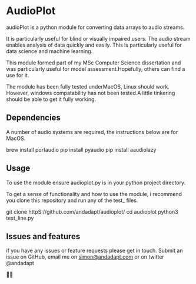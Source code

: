 


# AudioPlot
audioPlot is a python module for converting data arrays to audio streams.

It is particularly useful for blind or visually impaired users. The audio stream enables analysis of data quickly and easily. This is particularly useful for data science and machine learning.

This module formed part of my MSc Computer Science dissertation and was particularly useful for model assessment.Hopefully, others can find a use for it.

The module has been fully tested underMacOS, Linux should work. However, windows compatability has not been tested.A little tinkering should be able to get it fully working.


## Dependencies
A number of audio systems are required, the instructions below are for MacOS.

brew install portaudio
pip install pyaudio
pip install aaudiolazy

## Usage

To use the module ensure audioplot.py is in your python project directory.

To get a sense of functionality and how to use the module, i recommend you clone this repository and run any of the test_ files.

git clone httpS://github.com/andadapt/audioplot/
cd audioplot
python3 test_line.py

## Issues and features

if you have any issues or feature requests please get in touch. Submit an issue on GitHub, email me on simon@andadapt.com or on twitter @andadapt

:see_no_evil::doughnut:
